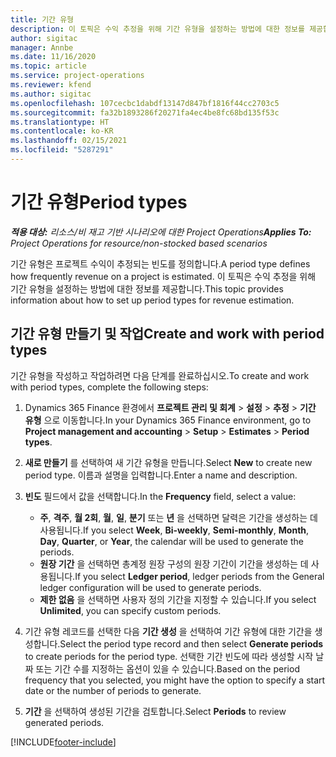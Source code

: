 ```yaml
---
title: 기간 유형
description: 이 토픽은 수익 추정을 위해 기간 유형을 설정하는 방법에 대한 정보를 제공합니다.
author: sigitac
manager: Annbe
ms.date: 11/16/2020
ms.topic: article
ms.service: project-operations
ms.reviewer: kfend
ms.author: sigitac
ms.openlocfilehash: 107cecbc1dabdf13147d847bf1816f44cc2703c5
ms.sourcegitcommit: fa32b1893286f20271fa4ec4be8fc68bd135f53c
ms.translationtype: HT
ms.contentlocale: ko-KR
ms.lasthandoff: 02/15/2021
ms.locfileid: "5287291"
---
```

# <a name="period-types"></a><span data-ttu-id="706ab-103">기간 유형</span><span class="sxs-lookup"><span data-stu-id="706ab-103">Period types</span></span>

<span data-ttu-id="706ab-104">_**적용 대상:** 리소스/비 재고 기반 시나리오에 대한 Project Operations_</span><span class="sxs-lookup"><span data-stu-id="706ab-104">_**Applies To:** Project Operations for resource/non-stocked based scenarios_</span></span>

<span data-ttu-id="706ab-105">기간 유형은 프로젝트 수익이 추정되는 빈도를 정의합니다.</span><span class="sxs-lookup"><span data-stu-id="706ab-105">A period type defines how frequently revenue on a project is estimated.</span></span> <span data-ttu-id="706ab-106">이 토픽은 수익 추정을 위해 기간 유형을 설정하는 방법에 대한 정보를 제공합니다.</span><span class="sxs-lookup"><span data-stu-id="706ab-106">This topic provides information about how to set up period types for revenue estimation.</span></span> 

## <a name="create-and-work-with-period-types"></a><span data-ttu-id="706ab-107">기간 유형 만들기 및 작업</span><span class="sxs-lookup"><span data-stu-id="706ab-107">Create and work with period types</span></span>
<span data-ttu-id="706ab-108">기간 유형을 작성하고 작업하려면 다음 단계를 완료하십시오.</span><span class="sxs-lookup"><span data-stu-id="706ab-108">To create and work with period types, complete the following steps:</span></span>

1. <span data-ttu-id="706ab-109">Dynamics 365 Finance 환경에서 **프로젝트 관리 및 회계** > **설정** > **추정** > **기간 유형** 으로 이동합니다.</span><span class="sxs-lookup"><span data-stu-id="706ab-109">In your Dynamics 365 Finance environment, go to **Project management and accounting** > **Setup** > **Estimates** > **Period types**.</span></span>
2. <span data-ttu-id="706ab-110">**새로 만들기** 를 선택하여 새 기간 유형을 만듭니다.</span><span class="sxs-lookup"><span data-stu-id="706ab-110">Select **New** to create new period type.</span></span> <span data-ttu-id="706ab-111">이름과 설명을 입력합니다.</span><span class="sxs-lookup"><span data-stu-id="706ab-111">Enter a name and description.</span></span>
3. <span data-ttu-id="706ab-112">**빈도** 필드에서 값을 선택합니다.</span><span class="sxs-lookup"><span data-stu-id="706ab-112">In the **Frequency** field, select a value:</span></span>

    - <span data-ttu-id="706ab-113">**주**, **격주**, **월 2회**, **월**, **일**, **분기** 또는 **년** 을 선택하면 달력은 기간을 생성하는 데 사용됩니다.</span><span class="sxs-lookup"><span data-stu-id="706ab-113">If you select **Week**, **Bi-weekly**, **Semi-monthly**, **Month**, **Day**, **Quarter**, or **Year**, the calendar will be used to generate the periods.</span></span> 
    - <span data-ttu-id="706ab-114">**원장 기간** 을 선택하면 총계정 원장 구성의 원장 기간이 기간을 생성하는 데 사용됩니다.</span><span class="sxs-lookup"><span data-stu-id="706ab-114">If you select **Ledger period**, ledger periods from the General ledger configuration will be used to generate periods.</span></span>
    - <span data-ttu-id="706ab-115">**제한 없음** 을 선택하면 사용자 정의 기간을 지정할 수 있습니다.</span><span class="sxs-lookup"><span data-stu-id="706ab-115">If you select **Unlimited**, you can specify custom periods.</span></span>
4. <span data-ttu-id="706ab-116">기간 유형 레코드를 선택한 다음 **기간 생성** 을 선택하여 기간 유형에 대한 기간을 생성합니다.</span><span class="sxs-lookup"><span data-stu-id="706ab-116">Select the period type record and then select **Generate periods** to create periods for the period type.</span></span> <span data-ttu-id="706ab-117">선택한 기간 빈도에 따라 생성할 시작 날짜 또는 기간 수를 지정하는 옵션이 있을 수 있습니다.</span><span class="sxs-lookup"><span data-stu-id="706ab-117">Based on the period frequency that you selected, you might have the option to specify a start date or the number of periods to generate.</span></span>
5. <span data-ttu-id="706ab-118">**기간** 을 선택하여 생성된 기간을 검토합니다.</span><span class="sxs-lookup"><span data-stu-id="706ab-118">Select **Periods** to review generated periods.</span></span>



[!INCLUDE[footer-include](../includes/footer-banner.md)]